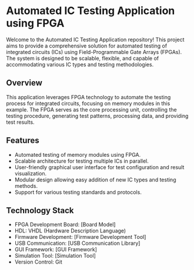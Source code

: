 # Automated IC Testing Application using FPGA

Welcome to the Automated IC Testing Application repository! This project aims to provide a comprehensive solution for automated testing of integrated circuits (ICs) using Field-Programmable Gate Arrays (FPGAs). The system is designed to be scalable, flexible, and capable of accommodating various IC types and testing methodologies.

## Overview

This application leverages FPGA technology to automate the testing process for integrated circuits, focusing on memory modules in this example. The FPGA serves as the core processing unit, controlling the testing procedure, generating test patterns, processing data, and providing test results.

## Features

- Automated testing of memory modules using FPGA.
- Scalable architecture for testing multiple ICs in parallel.
- User-friendly graphical user interface for test configuration and result visualization.
- Modular design allowing easy addition of new IC types and testing methods.
- Support for various testing standards and protocols.

## Technology Stack

- FPGA Development Board: [Board Model]
- HDL: VHDL (Hardware Description Language)
- Firmware Development: [Firmware Development Tool]
- USB Communication: [USB Communication Library]
- GUI Framework: [GUI Framework]
- Simulation Tool: [Simulation Tool]
- Version Control: Git
